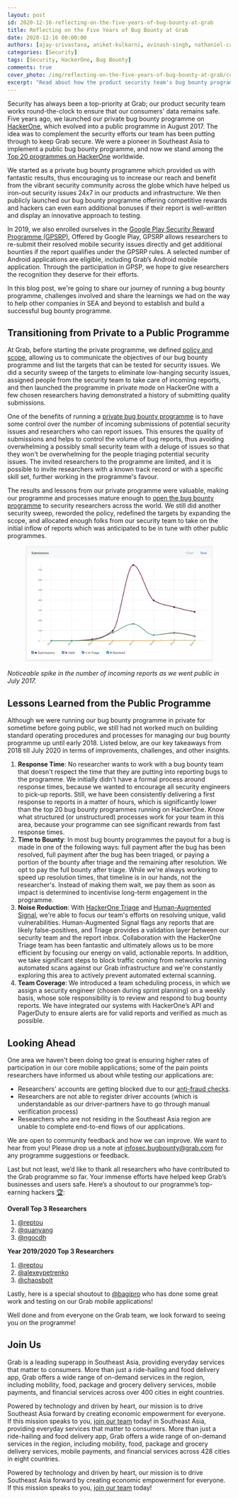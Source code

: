 ```yaml
---
layout: post
id: 2020-12-16-reflecting-on-the-five-years-of-bug-bounty-at-grab
title: Reflecting on the Five Years of Bug Bounty at Grab
date: 2020-12-16 00:00:00
authors: [ajay-srivastava, aniket-kulkarni, avinash-singh, nathaniel-callens]
categories: [Security]
tags: [Security, HackerOne, Bug Bounty]
comments: true
cover_photo: /img/reflecting-on-the-five-years-of-bug-bounty-at-grab/cover.jpg
excerpt: "Read about how the product security team's bug bounty programme has helped keep Grab secure."
---
```


Security has always been a top-priority at Grab; our product security team works round-the-clock to ensure that our consumers' data remains safe. Five years ago, we launched our private bug bounty programme on [HackerOne](https://hackerone.com/grab), which evolved into a public programme in August 2017. The idea was to complement the security efforts our team has been putting through to keep Grab secure. We were a pioneer in Southeast Asia to implement a public bug bounty programme, and now we stand among the [Top 20 programmes on HackerOne](https://www.hackerone.com/resources/e-book/top-20-public-bug-bounty-programs) worldwide.

We started as a private bug bounty programme which provided us with fantastic results, thus encouraging us to increase our reach and benefit from the vibrant security community across the globe which have helped us iron-out security issues 24x7 in our products and infrastructure. We then publicly launched our bug bounty programme offering competitive rewards and hackers can even earn additional bonuses if their report is well-written and display an innovative approach to testing.

In 2019, we also enrolled ourselves in the [Google Play Security Reward Programme (GPSRP)](https://hackerone.com/googleplay), Offered by Google Play, GPSRP allows researchers to re-submit their resolved mobile security issues directly and get additional bounties if the report qualifies under the GPSRP rules. A selected number of Android applications are eligible, including Grab’s Android mobile application. Through the participation in GPSP, we hope to give researchers the recognition they deserve for their efforts.

In this blog post, we're going to share our journey of running a bug bounty programme, challenges involved and share the learnings we had on the way to help other companies in SEA and beyond to establish and build a successful bug bounty programme.

## Transitioning from Private to a Public Programme

At Grab, before starting the private programme, we defined [policy and scope](https://docs.hackerone.com/programs/policy-and-scope.html), allowing us to communicate the objectives of our bug bounty programme and list the targets that can be tested for security issues. We did a security sweep of the targets to eliminate low-hanging security issues, assigned people from the security team to take care of incoming reports, and then launched the programme in private mode on HackerOne with a few chosen researchers having demonstrated a history of submitting quality submissions.

One of the benefits of running a [private bug bounty programme](https://docs.hackerone.com/programs/private-vs-public-programs.html) is to have some control over the number of incoming submissions of potential security issues and researchers who can report issues. This ensures the quality of submissions and helps to control the volume of bug reports, thus avoiding overwhelming a possibly small security team with a deluge of issues so that they won't be overwhelming for the people triaging potential security issues. The invited researchers to the programme are limited, and it is possible to invite researchers with a known track record or with a specific skill set, further working in the programme's favour.

The results and lessons from our private programme were valuable, making our programme and processes mature enough to [open the bug bounty programme](https://www.techinasia.com/grab-public-bug-bounty) to security researchers across the world. We still did another security sweep, reworded the policy, redefined the targets by expanding the scope, and allocated enough folks from our security team to take on the initial inflow of reports which was anticipated to be in tune with other public programmes.


<div class="post-image-section"><figure>
  <img src="/img/reflecting-on-the-five-years-of-bug-bounty-at-grab/image1.png" alt="Submissions">
</figure></div>

_Noticeable spike in the number of incoming reports as we went public in July 2017._

## Lessons Learned from the Public Programme

Although we were running our bug bounty programme in private for sometime before going public, we still had not worked much on building standard operating procedures and processes for managing our bug bounty programme up until early 2018. Listed below, are our key takeaways from 2018 till July 2020 in terms of improvements, challenges, and other insights.

1.  **Response Time**: No researcher wants to work with a bug bounty team that doesn't respect the time that they are putting into reporting bugs to the programme. We initially didn't have a formal process around response times, because we wanted to encourage all security engineers to pick-up reports. Still, we have been consistently delivering a first response to reports in a matter of hours, which is significantly lower than the top 20 bug bounty programmes running on HackerOne. Know what structured (or unstructured) processes work for your team in this area, because your programme can see significant rewards from fast response times.
2.  **Time to Bounty**: In most bug bounty programmes the payout for a bug is made in one of the following ways: full payment after the bug has been resolved, full payment after the bug has been triaged, or paying a portion of the bounty after triage and the remaining after resolution. We opt to pay the full bounty after triage. While we're always working to speed up resolution times, that timeline is in our hands, not the researcher's. Instead of making them wait, we pay them as soon as impact is determined to incentivise long-term engagement in the programme.
3.  **Noise Reduction**: With [HackerOne Triage](https://www.hackerone.com/services) and [Human-Augmented Signal](https://www.hackerone.com/blog/Double-your-signal-double-your-fun), we're able to focus our team's efforts on resolving unique, valid vulnerabilities. Human-Augmented Signal flags any reports that are likely false-positives, and Triage provides a validation layer between our security team and the report inbox. Collaboration with the HackerOne Triage team has been fantastic and ultimately allows us to be more efficient by focusing our energy on valid, actionable reports. In addition, we take significant steps to block traffic coming from networks running automated scans against our Grab infrastructure and we're constantly exploring this area to actively prevent automated external scanning.
4.  **Team Coverage**: We introduced a team scheduling process, in which we assign a security engineer (chosen during sprint planning) on a weekly basis, whose sole responsibility is to review and respond to bug bounty reports. We have integrated our systems with HackerOne’s API and PagerDuty to ensure alerts are for valid reports and verified as much as possible.

## Looking Ahead

One area we haven't been doing too great is ensuring higher rates of participation in our core mobile applications; some of the pain points researchers have informed us about while testing our applications are:

*   Researchers' accounts are getting blocked due to our [anti-fraud checks](https://engineering.grab.com/using-grabs-trust-counter-service-to-detect-fraud-successfully).
*   Researchers are not able to register driver accounts (which is understandable as our driver-partners have to go through manual verification process)
*   Researchers who are not residing in the Southeast Asia region are unable to complete end-to-end flows of our applications.

We are open to community feedback and how we can improve. We want to hear from you! Please drop us a note at [infosec.bugbounty@grab.com](mailto:infosec.bugbounty@grab.com) for any programme suggestions or feedback.

Last but not least, we’d like to thank all researchers who have contributed to the Grab programme so far. Your immense efforts have helped keep Grab’s businesses and users safe. Here’s a shoutout to our programme’s top-earning hackers [🏆](https://emojipedia.org/trophy/%23:~:text%3DThe%2520trophy%2520emoji%2520is%2520a,the%2520bottom%2520detailing%2520the%2520award.%26text%3DTrophy%2520was%2520approved%2520as%2520part,to%2520Emoji%25201.0%2520in%25202015.):

**Overall Top 3 Researchers**
1. [@reptou](https://hackerone.com/reptou?type%3Duser)
2. [@quanyang](https://hackerone.com/quanyang?type%3Duser)
3. [@ngocdh](https://hackerone.com/ngocdh?type%3Duser)

**Year 2019/2020 Top 3 Researchers**
1. [@reptou](https://hackerone.com/reptou?type%3Duser)
2. [@alexeypetrenko](https://hackerone.com/alexeypetrenko?type%3Duser)
3. [@chaosbolt](https://hackerone.com/chaosbolt?type%3Duser)

Lastly, here is a special shoutout to [@bagipro](https://hackerone.com/bagipro) who has done some great work and testing on our Grab mobile applications!

Well done and from everyone on the Grab team, we look forward to seeing you on the programme!

## Join Us

Grab is a leading superapp in Southeast Asia, providing everyday services that matter to consumers. More than just a ride-hailing and food delivery app, Grab offers a wide range of on-demand services in the region, including mobility, food, package and grocery delivery services, mobile payments, and financial services across over 400 cities in eight countries.

Powered by technology and driven by heart, our mission is to drive Southeast Asia forward by creating economic empowerment for everyone. If this mission speaks to you, [join our team](https://grab.careers/) today! in Southeast Asia, providing everyday services that matter to consumers. More than just a ride-hailing and food delivery app, Grab offers a wide range of on-demand services in the region, including mobility, food, package and grocery delivery services, mobile payments, and financial services across 428 cities in eight countries.

Powered by technology and driven by heart, our mission is to drive Southeast Asia forward by creating economic empowerment for everyone. If this mission speaks to you, [join our team](https://grab.careers/) today!
